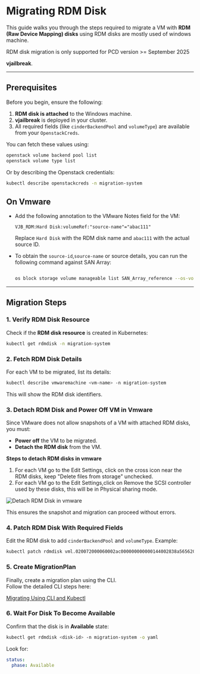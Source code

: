# Migrating RDM Disk

This guide walks you through the steps required to migrate a VM with **RDM (Raw Device Mapping) disks** using 
RDM disks are mostly used of windows machine.

RDM disk migration is only supported for PCD version >= September 2025

**vjailbreak**.  

---

## Prerequisites

Before you begin, ensure the following:  

1. **RDM disk is attached** to the Windows machine.  
2. **vjailbreak** is deployed in your cluster.  
3. All required fields (like `cinderBackendPool` and `volumeType`) are available from your `OpenstackCreds`.  

You can fetch these values using:  

```bash
openstack volume backend pool list
openstack volume type list
```

Or by describing the Openstack credentials:  

```bash
kubectl describe openstackcreds -n migration-system
```

## On Vmware 

- Add the following annotation to the VMware Notes field for the VM:
  ```
  VJB_RDM:Hard Disk:volumeRef:"source-name"="abac111"
  ```
  Replace `Hard Disk` with the RDM disk name and `abac111` with the actual source ID.

- To obtain the `source-id`,`source-name` or source details, you can run the following command against SAN Array:

  ```bash

  os block storage volume manageable list SAN_Array_reference --os-volume-api-version 3.8

  ```

---

## Migration Steps

### 1. Verify RDM Disk Resource
Check if the **RDM disk resource** is created in Kubernetes:  

```bash
kubectl get rdmdisk -n migration-system
```

### 2. Fetch RDM Disk Details
For each VM to be migrated, list its details:  

```bash
kubectl describe vmwaremachine <vm-name> -n migration-system
```

This will show the RDM disk identifiers.

### 3. Detach RDM Disk and Power Off VM in Vmware
Since VMware does not allow snapshots of a VM with attached RDM disks, you must:  

- **Power off** the VM to be migrated.  
- **Detach the RDM disk** from the VM.  

**Steps to detach RDM disks in vmware**

1) For each VM go to the Edit Settings, click on the cross icon near the RDM disks, keep "Delete files from storage" unchecked.
2) For each VM go to the Edit Settings,click on Remove the SCSI controller used by these disks, this will be in Physical sharing mode.

![Detach RDM Disk in vmware](https://raw.githubusercontent.com/rishabh625/vjailbreak/refs/heads/docs/rdm-migration-guide/docs/src/assets/vmware-removing-rdm-disk.png)

This ensures the snapshot and migration can proceed without errors.

### 4. Patch RDM Disk With Required Fields
Edit the RDM disk to add `cinderBackendPool` and `volumeType`. Example:  

```bash
kubectl patch rdmdisk vml.020072000060002ac000000000000144002838a5656202020 -n migration-system -p '{"spec":{"openstackVolumeRef":{"cinderBackendPool":"backendpool_name","volumeType":"volume_type"}}}' --type=merge
```

### 5. Create MigrationPlan
Finally, create a migration plan using the CLI.  
Follow the detailed CLI steps here:  

[Migrating Using CLI and Kubectl](https://platform9.github.io/vjailbreak/guides/cli-api/migrating_using_cli_and_kubectl/)  


### 6. Wait For Disk To Become Available
Confirm that the disk is in **Available** state:  

```bash
kubectl get rdmdisk <disk-id> -n migration-system -o yaml
```

Look for:  

```yaml
status:
  phase: Available
```
